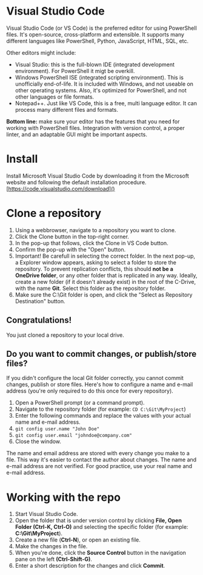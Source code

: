 # Visual Studio Code

Visual Studio Code (or VS Code) is the preferred editor for using PowerShell files. It's open-source, cross-platform and extensible. It supports many different languages like PowerShell, Python, JavaScript, HTML, SQL, etc.

Other editors might include:
- Visual Studio: this is the full-blown IDE (integrated development environment). For PowerShell it migt be overkill.
- Windows PowerShell ISE (integrated scripting environment). This is unofficially end-of-life. It is included with Windows, and not useable on other operating systems. Also, it's optimized for PowerShell, and not other languages or file formats.
- Notepad++. Just like VS Code, this is a free, multi language editor. It can process many different files and formats. 

**Bottom line:** make sure your editor has the features that you need for working with PowerShell files. Integration with version control, a proper linter, and an adaptable GUI might be important aspects.

# Install
Install Microsoft Visual Studio Code by downloading it from the Microsoft website and following the default installation procedure.
[https://code.visualstudio.com/download]()

# Clone a repository
1. Using a webbrowser, navigate to a repository you want to clone.
1. Click the Clone button in the top-right corner.
1. In the pop-up that follows, click the Clone in VS Code button.
1. Confirm the pop-up with the "Open" button.
1. Important! Be carefull in selecting the correct folder. In the next pop-up, a Explorer window appears, asking to select a folder to store the repository. To prevent replication conflicts, this should **not be a OneDrive folder**, or any other folder that is replicated in any way. Ideally, create a new folder (if it doesn't already exist) in the root of the C-Drive, with the name **Git**. Select this folder as the repository folder.
1. Make sure the C:\Git folder is open, and click the "Select as Repository Destination" button.

## Congratulations!
You just cloned a repository to your local drive.

## Do you want to commit changes, or publish/store files? 
If you didn't configure the local Git folder correctly, you cannot commit changes, publish or store files. Here's how to configure a name and e-mail address (you're only required to do this once for every repository).
1. Open a PowerShell prompt (or a command prompt).
1. Navigate to the repository folder (for example: ```CD C:\Git\MyProject```)
1. Enter the following commands and replace the values with your actual name and e-mail address.
1. ```git config user.name "John Doe"```
1. ```git config user.email "johndoe@company.com"```
1. Close the window.

The name and email address are stored with every change you make to a file. This way it's easier to contact the author about changes. The name and e-mail address are not verified. For good practice, use your real name and e-mail address.

# Working with the repo
1. Start Visual Studio Code.
1. Open the folder that is under version control by clicking **File, Open Folder (Ctrl-K, Ctrl-O)** and selecting the specific folder (for example: **C:\Git\MyProject**).
1. Create a new file (**Ctrl-N**), or open an existing file.
1. Make the changes in the file.
1. When you're done, click the **Source Control** button in the navigation pane on the left **(Ctrl-Shift-G)**.
1. Enter a short description for the changes and click **Commit**.
